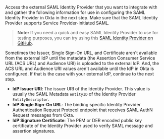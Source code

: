 Access the external SAML Identity Provider that you want to integrate with and gather the following information for use in configuring the SAML Identity Provider in Okta in the next step. Make sure that the SAML Identity Provider supports Service Provider-initiated SAML.

> **Note:** If you need a quick and easy SAML Identity Provider to use for testing purposes, you can try using this [SAML Identity Provider on GitHub](https://github.com/mcguinness/saml-idp).

Sometimes the Issuer, Single Sign-On URL, and Certificate aren't available from the external IdP until the metadata (the Assertion Consumer Service URL (ACS URL) and Audience URI) is uploaded to the external IdP. And, the ACS URL and Audience URI values aren't available until the IdP in Okta is configured. If that is the case with your external IdP, continue to the next step.

* **IdP Issuer URI**: The issuer URI of the Identity Provider. This value is usually the SAML Metadata `entityID` of the Identity Provider `EntityDescriptor`.
* **IdP Single Sign-On URL**: The binding specific Identity Provider Authentication Request Protocol endpoint that receives SAML AuthN Request messages from Okta.
* **IdP Signature Certificate**: The PEM or DER encoded public key certificate of the Identity Provider used to verify SAML message and assertion signatures.
